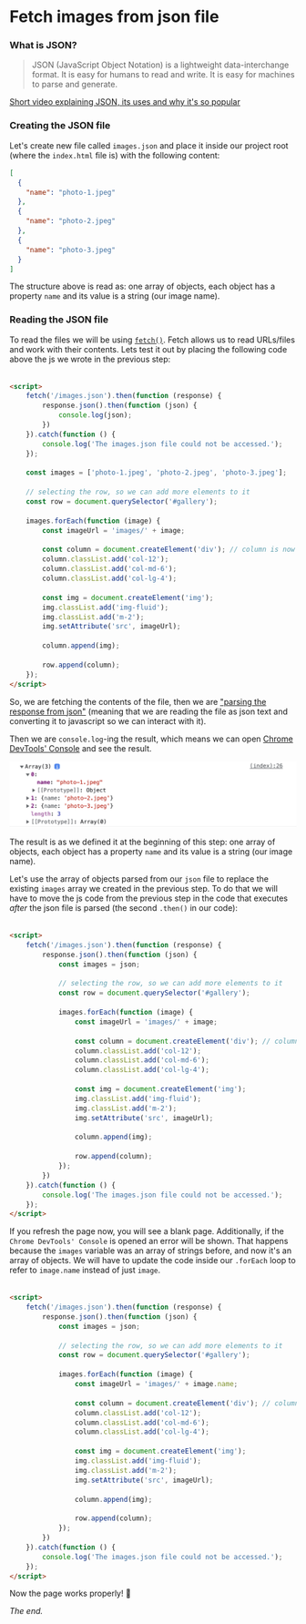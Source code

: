 # Fetch images from json file

### What is JSON?

> JSON (JavaScript Object Notation) is a lightweight data-interchange format. It is easy for humans to read and write. It is easy for machines to parse and generate.

[Short video explaining JSON, its uses and why it's so popular](https://www.youtube.com/watch?v=iiADhChRriM)

### Creating the JSON file

Let's create new file called `images.json` and place it inside our project root (where the `index.html` file is) with
the following content:

```json
[
  {
    "name": "photo-1.jpeg"
  },
  {
    "name": "photo-2.jpeg"
  },
  {
    "name": "photo-3.jpeg"
  }
]
```

The structure above is read as: one array of objects, each object has a property `name` and its value is a string (our
image name).

### Reading the JSON file

To read the files we will be using [`fetch()`](https://developer.mozilla.org/en-US/docs/Web/API/Fetch_API/Using_Fetch).
Fetch allows us to read URLs/files and work with their contents. Lets test it out by placing the following code above
the js we wrote in the previous step:

```html

<script>
    fetch('/images.json').then(function (response) {
        response.json().then(function (json) {
            console.log(json);
        })
    }).catch(function () {
        console.log('The images.json file could not be accessed.');
    });

    const images = ['photo-1.jpeg', 'photo-2.jpeg', 'photo-3.jpeg'];

    // selecting the row, so we can add more elements to it
    const row = document.querySelector('#gallery');

    images.forEach(function (image) {
        const imageUrl = 'images/' + image;

        const column = document.createElement('div'); // column is now a div
        column.classList.add('col-12');
        column.classList.add('col-md-6');
        column.classList.add('col-lg-4');

        const img = document.createElement('img');
        img.classList.add('img-fluid');
        img.classList.add('m-2');
        img.setAttribute('src', imageUrl);

        column.append(img);

        row.append(column);
    });
</script>
```

So, we are fetching the contents of the file, then we
are ["parsing the response from json"](https://developer.mozilla.org/en-US/docs/Web/API/Response/json) (meaning that we
are reading the file as json text and converting it to javascript so we can interact with it).

Then we are `console.log`-ing the result, which means we can
open [Chrome DevTools' Console](https://developer.chrome.com/docs/devtools/open/#console) and see the result.

![Preview #](previews/preivew-4.png)

The result is as we defined it at the beginning of this step:  one array of objects, each object has a property `name`
and its value is a string (our image name).

Let's use the array of objects parsed from our `json` file to replace the existing `images` array we created in the
previous step. To do that we will have to move the js code from the previous step in the code that executes *after* the
json file is parsed (the second `.then()` in our code):

```html

<script>
    fetch('/images.json').then(function (response) {
        response.json().then(function (json) {
            const images = json;

            // selecting the row, so we can add more elements to it
            const row = document.querySelector('#gallery');

            images.forEach(function (image) {
                const imageUrl = 'images/' + image;

                const column = document.createElement('div'); // column is now a div
                column.classList.add('col-12');
                column.classList.add('col-md-6');
                column.classList.add('col-lg-4');

                const img = document.createElement('img');
                img.classList.add('img-fluid');
                img.classList.add('m-2');
                img.setAttribute('src', imageUrl);

                column.append(img);

                row.append(column);
            });
        })
    }).catch(function () {
        console.log('The images.json file could not be accessed.');
    });
</script>
```

If you refresh the page now, you will see a blank page. Additionally, if the `Chrome DevTools' Console` is opened an
error will be shown. That happens because the `images` variable was an array of strings before, and now it's an array of
objects. We will have to update the code inside our `.forEach` loop to refer to `image.name` instead of just `image`.

```html

<script>
    fetch('/images.json').then(function (response) {
        response.json().then(function (json) {
            const images = json;

            // selecting the row, so we can add more elements to it
            const row = document.querySelector('#gallery');

            images.forEach(function (image) {
                const imageUrl = 'images/' + image.name;

                const column = document.createElement('div'); // column is now a div
                column.classList.add('col-12');
                column.classList.add('col-md-6');
                column.classList.add('col-lg-4');

                const img = document.createElement('img');
                img.classList.add('img-fluid');
                img.classList.add('m-2');
                img.setAttribute('src', imageUrl);

                column.append(img);

                row.append(column);
            });
        })
    }).catch(function () {
        console.log('The images.json file could not be accessed.');
    });
</script>
```

Now the page works properly! 👏

_The end._

